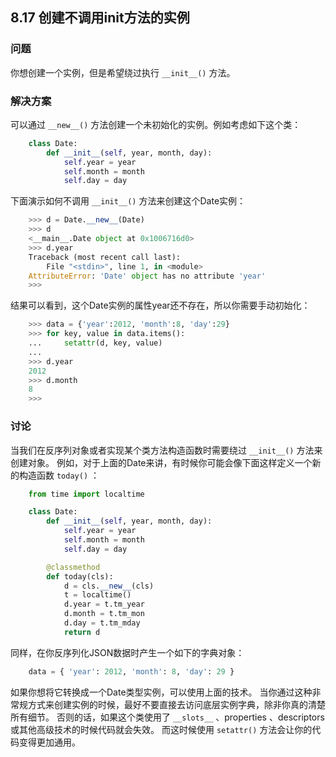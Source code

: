 ## 8.17 创建不调用init方法的实例 ##
### 问题 ###
你想创建一个实例，但是希望绕过执行 ``__init__()`` 方法。
### 解决方案 ###
可以通过 ``__new__()`` 方法创建一个未初始化的实例。例如考虑如下这个类：
```python
    class Date:
        def __init__(self, year, month, day):
            self.year = year
            self.month = month
            self.day = day

```
下面演示如何不调用 ``__init__()`` 方法来创建这个Date实例：
```python
    >>> d = Date.__new__(Date)
    >>> d
    <__main__.Date object at 0x1006716d0>
    >>> d.year
    Traceback (most recent call last):
        File "<stdin>", line 1, in <module>
    AttributeError: 'Date' object has no attribute 'year'
    >>>

```
结果可以看到，这个Date实例的属性year还不存在，所以你需要手动初始化：
```python
    >>> data = {'year':2012, 'month':8, 'day':29}
    >>> for key, value in data.items():
    ...     setattr(d, key, value)
    ...
    >>> d.year
    2012
    >>> d.month
    8
    >>>

```
### 讨论 ###
当我们在反序列对象或者实现某个类方法构造函数时需要绕过 ``__init__()`` 方法来创建对象。
例如，对于上面的Date来讲，有时候你可能会像下面这样定义一个新的构造函数 ``today()`` ：
```python
    from time import localtime

    class Date:
        def __init__(self, year, month, day):
            self.year = year
            self.month = month
            self.day = day

        @classmethod
        def today(cls):
            d = cls.__new__(cls)
            t = localtime()
            d.year = t.tm_year
            d.month = t.tm_mon
            d.day = t.tm_mday
            return d

```
同样，在你反序列化JSON数据时产生一个如下的字典对象：
```python
    data = { 'year': 2012, 'month': 8, 'day': 29 }

```
如果你想将它转换成一个Date类型实例，可以使用上面的技术。
当你通过这种非常规方式来创建实例的时候，最好不要直接去访问底层实例字典，除非你真的清楚所有细节。
否则的话，如果这个类使用了 ``__slots__`` 、properties 、descriptors 或其他高级技术的时候代码就会失效。
而这时候使用 ``setattr()`` 方法会让你的代码变得更加通用。
